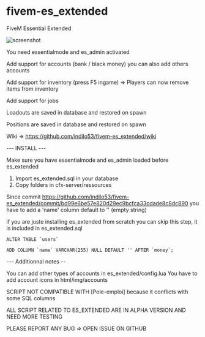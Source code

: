 # fivem-es_extended
FiveM Essential Extended

![screenshot](http://gta-metropolis.ml/Files/Image/Acceuil.jpg)

You need essentialmode and es_admin activated

Add support for accounts (bank / black money) you can also add others accounts

Add support for inventory (press F5 ingame) => Players can now remove items from inventory

Add support for jobs

Loadouts are saved in database and restored on spawn

Positions are saved in database and restored on spawn

Wiki => https://github.com/indilo53/fivem-es_extended/wiki

--- INSTALL ---

Make sure you have essentialmode and es_admin loaded before es_extended

1) Import es_extended.sql in your database
2) Copy folders in cfx-server/ressources

Since commit https://github.com/indilo53/fivem-es_extended/commit/bd99e6be57e820d29ec9bcfca33cdade8c8dc890 you have to add a 'name' column default to '' (empty string)

if you are juste installing es_extended from scratch you can skip this step, it is included in es_extended.sql

```
ALTER TABLE `users` 

ADD COLUMN `name` VARCHAR(255) NULL DEFAULT '' AFTER `money`;
```

--- Additionnal notes --

You can add other types of accounts in es_extended/config.lua
You have to add account icons in html/img/accounts

SCRIPT NOT COMPATIBLE WITH [Pole-emploi] because it conflicts with some SQL columns

ALL SCRIPT RELATED TO ES_EXTENDED ARE IN ALPHA VERSION AND NEED MORE TESTING

PLEASE REPORT ANY BUG => OPEN ISSUE ON GITHUB

